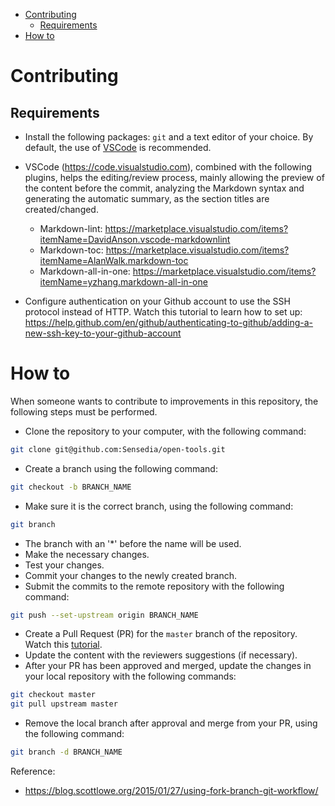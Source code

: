 <!-- TOC -->

- [Contributing](#contributing)
  - [Requirements](#requirements)
- [How to](#how-to)

<!-- TOC -->

# Contributing

## Requirements

* Install the following packages: ``git`` and a text editor of your choice. By default, the use of [VSCode](https://code.visualstudio.com) is recommended.

* VSCode (https://code.visualstudio.com), combined with the following plugins, helps the editing/review process, mainly allowing the preview of the content before the commit, analyzing the Markdown syntax and generating the automatic summary, as the section titles are created/changed.

    * Markdown-lint: https://marketplace.visualstudio.com/items?itemName=DavidAnson.vscode-markdownlint
    * Markdown-toc: https://marketplace.visualstudio.com/items?itemName=AlanWalk.markdown-toc
    * Markdown-all-in-one: https://marketplace.visualstudio.com/items?itemName=yzhang.markdown-all-in-one

* Configure authentication on your Github account to use the SSH protocol instead of HTTP. Watch this tutorial to learn how to set up: https://help.github.com/en/github/authenticating-to-github/adding-a-new-ssh-key-to-your-github-account

# How to

When someone wants to contribute to improvements in this repository, the following steps must be performed.

* Clone the repository to your computer, with the following command:

```bash
git clone git@github.com:Sensedia/open-tools.git
```

* Create a branch using the following command:

```bash
git checkout -b BRANCH_NAME
```

* Make sure it is the correct branch, using the following command:

```bash
git branch
```

* The branch with an '*' before the name will be used.
* Make the necessary changes.
* Test your changes.
* Commit your changes to the newly created branch.
* Submit the commits to the remote repository with the following command:

```bash
git push --set-upstream origin BRANCH_NAME
```

* Create a Pull Request (PR) for the `master` branch of the repository. Watch this [tutorial](https://help.github.com/en/github/collaborating-with-issues-and-pull-requests/creating-a-pull-request-from-a-fork).
* Update the content with the reviewers suggestions (if necessary).
* After your PR has been approved and merged, update the changes in your local repository with the following commands:

```bash
git checkout master
git pull upstream master
```

* Remove the local branch after approval and merge from your PR, using the following command:

```bash
git branch -d BRANCH_NAME
```

Reference:

* https://blog.scottlowe.org/2015/01/27/using-fork-branch-git-workflow/